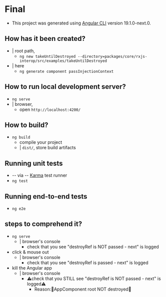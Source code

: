 # Final

* This project was generated using [Angular CLI](https://github.com/angular/angular-cli) version 19.1.0-next.0.

## How has it been created?

* | root path,
  * `ng new takeUntilDestroyed --directory=packages/core/rxjs-interop/src/examples/takeUntilDestroyed`
* | here
  * `ng generate component passInjectionContext`

## How to run local development server?

* `ng serve`
* | browser,
  * open `http://localhost:4200/`

## How to build?

* `ng build`
  * compile your project
  * | `dist/`, store build artifacts

## Running unit tests

* -- via -- [Karma](https://karma-runner.github.io) test runner
* `ng test`

## Running end-to-end tests

* `ng e2e`


## steps to comprehend it?
* `ng serve`
  * | browser's console
    * check that you see "destroyRef is NOT passed - next" is logged
* click & mouse out
  * | browser's console
    * check that you see "destroyRef is passed - next" is logged
* kill the Angular app
  * | browser's console
    * ⚠️check that you STILL see "destroyRef is NOT passed - next" is logged⚠️
      * Reason:🧠AppComponent root NOT destroyed🧠

